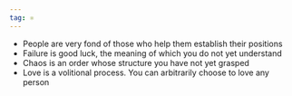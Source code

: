 ```yaml
---
tag: ⚛
---
```

- People are very fond of those who help them establish their positions
- Failure is good luck, the meaning of which you do not yet understand
- Chaos is an order whose structure you have not yet grasped
- Love is a volitional process. You can arbitrarily choose to love any person
